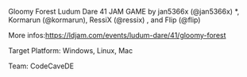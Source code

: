 Gloomy Forest
Ludum Dare 41 JAM GAME by jan5366x (@jan5366x) *, Kormarun (@kormarun), RessiX (@ressix) , and Flip (@flip)

More infos:https://ldjam.com/events/ludum-dare/41/gloomy-forest

Target Platform: Windows, Linux, Mac

Team: CodeCaveDE
